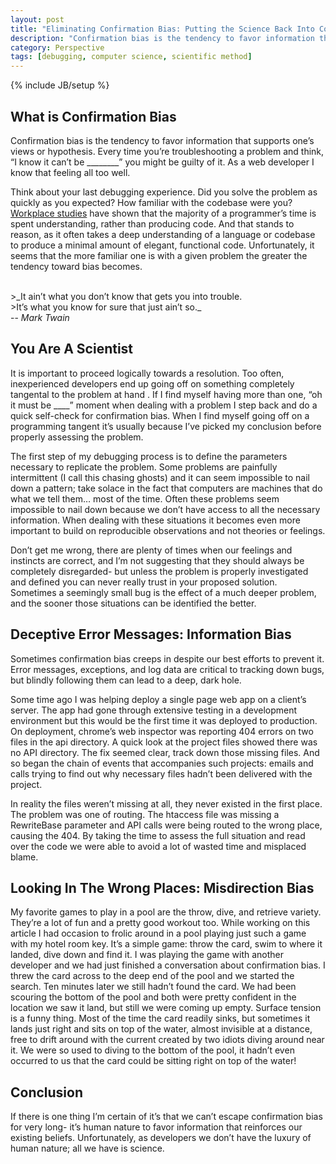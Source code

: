```yaml
---
layout: post
title: "Eliminating Confirmation Bias: Putting the Science Back Into Computer Science"
description: "Confirmation bias is the tendency to favor information that supports one’s views or hypothesis. Every time you’re troubleshooting a problem and think, “I know it can’t be ________” you might be guilty of it. As a web developer I know that feeling all too well. Think about your last debugging experience..."
category: Perspective
tags: [debugging, computer science, scientific method]
---
```

{% include JB/setup %}

What is Confirmation Bias
-------------------------

Confirmation bias is the tendency to favor information that supports one’s views or hypothesis. Every time you’re troubleshooting a problem and think, “I know it can’t be ________” you might be guilty of it. As a web developer I know that feeling all too well.

Think about your last debugging experience. Did you solve the problem as quickly as you expected? How familiar with the codebase were you?  [Workplace studies](http://www.codinghorror.com/blog/2006/09/when-understanding-means-rewriting.html) have shown that the majority of a programmer’s time is spent understanding, rather than producing code. And that stands to reason, as it often takes a deep understanding of a language or codebase to produce a minimal amount of elegant, functional code. Unfortunately, it seems that the more familiar one is with a given problem the greater the tendency toward bias becomes.

<br/>
>_It ain’t what you don’t know that gets you into trouble.<br/>
>It’s what you know for sure that just ain’t so._ <br/>-- <cite>Mark Twain</cite>

You Are A Scientist
--------------------
It is important to proceed logically towards a resolution. Too often, inexperienced developers end up going off on something completely tangental to the problem at hand . If I find myself having more than one, “oh it must be ____” moment when dealing with a problem I step back and do a quick self-check for confirmation bias. When I find myself going off on a programming tangent it’s usually because I’ve picked my conclusion before properly assessing the problem.

The first step of my debugging process is to define the parameters necessary to replicate the problem. Some problems are painfully intermittent (I call this chasing ghosts) and it can seem impossible to nail down a pattern; take solace in the fact that computers are machines that do what we tell them… most of the time. Often these problems seem impossible to nail down because we don’t have access to all the necessary information. When dealing with these situations it becomes even more important to build on reproducible observations and not theories or feelings.

Don’t get me wrong, there are plenty of times when our feelings and instincts are correct, and I’m not suggesting that they should always be completely disregarded- but unless the problem is properly investigated and defined you can never really trust in your proposed solution. Sometimes a seemingly small bug is the effect of a much deeper problem, and the sooner those situations can be identified the better.


Deceptive Error Messages: Information Bias
--------------------
Sometimes confirmation bias creeps in despite our best efforts to prevent it. Error messages, exceptions, and log data are critical to tracking down bugs, but blindly following them can lead to a deep, dark hole.

Some time ago I was helping deploy a single page web app on a client’s server. The app had gone through extensive testing in a development environment but this would be the first time it was deployed to production. On deployment, chrome’s web inspector was reporting 404 errors on two files in the api directory. A quick look at the project files showed there was no API directory. The fix seemed clear, track down those missing files. And so began the chain of events that accompanies such projects: emails and calls trying to find out why necessary files hadn’t been delivered with the project.

In reality the files weren’t missing at all, they never existed in the first place. The problem was one of routing. The htaccess file was missing a RewriteBase parameter and API calls were being routed to the wrong place, causing the 404. By taking the time to assess the full situation and read over the code we were able to avoid a lot of wasted time and misplaced blame.

Looking In The Wrong Places: Misdirection Bias
--------------------
My favorite games to play in a pool are the throw, dive, and retrieve variety. They’re a lot of fun and a pretty good workout too. While working on this article I had occasion to frolic around in a pool playing just such a game with my hotel room key. It’s a simple game: throw the card, swim to where it landed, dive down and find it. I was playing the game with another developer and we had just finished a conversation about confirmation bias. I threw the card across to the deep end of the pool and we started the search. Ten minutes later we still hadn’t found the card. We had been scouring the bottom of the pool and both were pretty confident in the location we saw it land, but still we were coming up empty. Surface tension is a funny thing. Most of the time the card readily sinks, but sometimes it lands just right and sits on top of the water, almost invisible at a distance, free to drift around with the current created by two idiots diving around near it. We were so used to diving to the bottom of the pool, it hadn’t even occurred to us that the card could be sitting right on top of the water!

Conclusion
--------------------
If there is one thing I’m certain of it’s that we can’t escape confirmation bias for very long- it’s human nature to favor information that reinforces our existing beliefs. Unfortunately, as developers we don’t have the luxury of human nature; all we have is science.